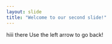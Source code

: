 ```yaml
---
layout: slide
title: "Welcome to our second slide!"
---
```

hiii there
Use the left arrow to go back!

